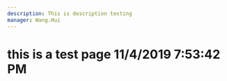 ```yaml
---
description: This is description testing
manager: Wang.Hui
---
```

# this is a test page 11/4/2019 7:53:42 PM